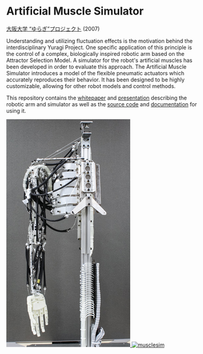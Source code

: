# Artificial Muscle Simulator

[大阪大学 “ゆらぎ”プロジェクト](http://www.yuragi.osaka-u.ac.jp) (2007)

Understanding and utilizing fluctuation effects is the motivation behind the interdisciplinary Yuragi Project. One specific application of this principle is the control of a complex, biologically inspired robotic arm based on the Attractor Selection Model. A simulator for the robot's artificial muscles has been developed in order to evaluate this approach. The Artificial Muscle Simulator introduces a model of the flexible pneumatic actuators which accurately reproduces their behavior. It has been designed to be highly customizable, allowing for other robot models and control methods.

This repository contains the [whitepaper](docs/whitepaper.pdf) and [presentation](docs/presentation.pdf) describing the robotic arm and simulator as well as the [source code](sim/) and [documentation](docs/documentation.pdf) for using it.

[![robot](docs/robot.jpg) ![musclesim](docs/musclesim.gif)](docs/whitepaper.pdf)
